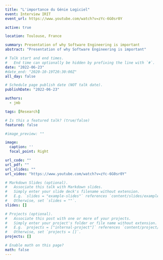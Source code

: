 ```yaml
---
title: "L'importance du Génie Logiciel"
event: Interview IRIT
event_url: https://www.youtube.com/watch?v=zYc-6G0sr0Y

active: true

location: Toulouse, France

summary: Presentation of why Software Engineering is important
abstract: "Presentation of why Software Engineering is important"

# Talk start and end times.
#   End time can optionally be hidden by prefixing the line with `#`.
date: "2022-06-23"
#date_end: "2020-10-19T20:30:00Z"
all_day: false

# Schedule page publish date (NOT talk date).
publishDate: "2022-06-23"

authors: 
  - jmb

tags: [Research]

# Is this a featured talk? (true/false)
featured: false

#image_preview: ""

image:
  caption: ''
  focal_point: Right

url_code: ""
url_pdf: ""
url_slides: ""
url_video: "https://www.youtube.com/watch?v=zYc-6G0sr0Y"

# Markdown Slides (optional).
#   Associate this talk with Markdown slides.
#   Simply enter your slide deck's filename without extension.
#   E.g. `slides = "example-slides"` references `content/slides/example-slides.md`.
#   Otherwise, set `slides = ""`.
slides: []

# Projects (optional).
#   Associate this post with one or more of your projects.
#   Simply enter your project's folder or file name without extension.
#   E.g. `projects = ["internal-project"]` references `content/project/deep-learning/index.md`.
#   Otherwise, set `projects = []`.
projects: []

# Enable math on this page?
math: false
---
```

